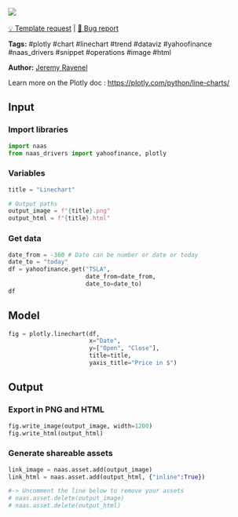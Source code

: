 <a href="https://app.naas.ai/user-redirect/naas/downloader?url=https://raw.githubusercontent.com/jupyter-naas/awesome-notebooks/master/Plotly/Plotly_Create_Linechart.ipynb" target="_parent"><img src="https://naasai-public.s3.eu-west-3.amazonaws.com/open_in_naas.svg"/></a><br><br><a href="https://github.com/jupyter-naas/awesome-notebooks/issues/new?assignees=&labels=&template=template-request.md&title=Tool+-+Action+of+the+notebook+">💡 Template request</a> | <a href="https://github.com/jupyter-naas/awesome-notebooks/issues/new?assignees=&labels=&template=bug_report.md&title=Plotly+-+Create+Linechart:+Error+short+description">🚨 Bug report</a>

**Tags:** #plotly #chart #linechart #trend #dataviz #yahoofinance #naas_drivers #snippet #operations #image #html

**Author:** [Jeremy Ravenel](https://www.linkedin.com/in/ACoAAAJHE7sB5OxuKHuzguZ9L6lfDHqw--cdnJg/)

Learn more on the Plotly doc : https://plotly.com/python/line-charts/

## Input

### Import libraries


```python
import naas
from naas_drivers import yahoofinance, plotly
```

### Variables


```python
title = "Linechart"

# Output paths
output_image = f"{title}.png"
output_html = f"{title}.html"
```

### Get data


```python
date_from = -360 # Date can be number or date or today
date_to = "today"
df = yahoofinance.get("TSLA",
                      date_from=date_from,
                      date_to=date_to)
df
```

## Model


```python
fig = plotly.linechart(df,
                       x="Date",
                       y=["Open", "Close"],
                       title=title,
                       yaxis_title="Price in $")
```

## Output

### Export in PNG and HTML


```python
fig.write_image(output_image, width=1200)
fig.write_html(output_html)
```

### Generate shareable assets


```python
link_image = naas.asset.add(output_image)
link_html = naas.asset.add(output_html, {"inline":True})

#-> Uncomment the line below to remove your assets
# naas.asset.delete(output_image)
# naas.asset.delete(output_html)
```

